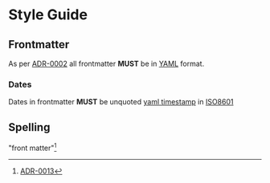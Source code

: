# Style Guide

## Frontmatter

As per [ADR-0002](/adrs/0002-use-yaml-frontmatter.md) all frontmatter **MUST** be in [YAML](https://yaml.org/) format.

### Dates

Dates in frontmatter **MUST** be unquoted [yaml timestamp](https://yaml.org/spec/1.2.2/#example-timestamps) in [ISO8601](https://www.iso.org/iso-8601-date-and-time-format.html)

## Spelling

"front matter"[^1]

[^1]: [ADR-0013](/adrs/0013-front-matter-spelling)
